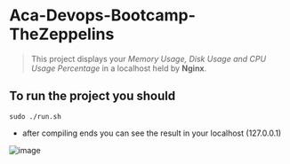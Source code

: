 # Aca-Devops-Bootcamp-TheZeppelins

> This project displays your *Memory Usage, Disk Usage and CPU Usage Percentage* in a localhost held by **Nginx**.

## To run the project you should
```
sudo ./run.sh
```
- after compiling ends you can see the result in your localhost (127.0.0.1)

![image](https://user-images.githubusercontent.com/73377788/171141099-18ae3d55-5aa4-4e35-818a-3ba133c0d773.png)
